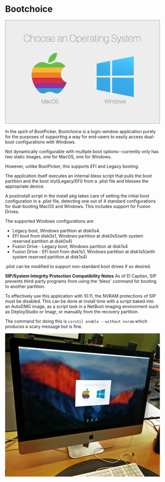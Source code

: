 # Bootchoice

![Screenshot](https://raw.githubusercontent.com/androindep/Bootchoice/master/bootchoice.jpg)

In the spirit of BootPicker, Bootchoice is a login-window application purely for the purposes of supporting a way for end-users to easily access dual-boot configurations with Windows.

Not dynamically configurable with multiple boot options--currently only has two static images, one for MacOS, one for Windows.

However, unlike BootPicker, this supports EFI and Legacy booting.

The application itself executes an internal bless script that pulls the boot partition and the boot styl(Legacy/EFI) from a .plist file and blesses the appropriate device.

A postinstall script in the install pkg takes care of setting the initial boot configuration in a .plist file, 
detecting one out of 4 standard configurations for dual-booting MacOS and Windows. This includes support for Fusion Drives.

The supported Windows configurations are:

* Legacy boot, Windows partition at disk0s4.
* EFI boot from disk0s1, Windows partition at disk0s5(with system reserved partition at disk0s4)
* Fusion Drive - Legacy boot, Windows partition at disk1s4
* Fusion Drive - EFI boot from disk1s1, Windows partition at disk1s5(with system reserved partition at disk1s4)

.plist can be modified to support non-standard boot drives if so desired.

**SIP/System Integrity Protection Compatibility Notes**
As of El Capitan, SIP prevents third-party programs from using the 'bless' command for booting to another partition.

To effectively use this application with 10.11, the NVRAM protections of SIP must be disabled. This can be done at install time with a script baked into an AutoDMG image, as a script task in a NetBoot imaging environment such as DeployStudio or Imagr, or manually from the recovery partition.

The command for doing this is `csrutil enable --without nvram` which produces a scary message but is fine.

![Screenshot](https://raw.githubusercontent.com/androindep/Bootchoice/master/bchoice-photo1.jpg)
